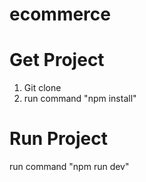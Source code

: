 # ecommerce

# Get Project
  1. Git clone
  2. run command "npm install"

# Run Project
run command "npm run dev"

